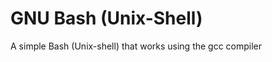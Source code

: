 GNU Bash (Unix-Shell)
====================

A simple Bash (Unix-shell) that works using the gcc compiler
